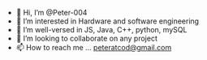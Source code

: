 - 👋 Hi, I’m @Peter-004
- 👀 I’m interested in Hardware and software engineering
- 🌱 I’m well-versed in JS, Java, C++, python, mySQL 
- 💞️ I’m looking to collaborate on any project
- 📫 How to reach me ... peteratcod@gmail.com

<!---
Peter-004/Peter-004 is a ✨ special ✨ repository because its `README.md` (this file) appears on your GitHub profile.
You can click the Preview link to take a look at your changes.
--->
